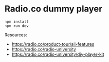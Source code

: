 # Radio.co dummy player

```
npm install
npm run dev
```

Resources:
- https://radio.co/product-tour/all-features
- https://radio.co/radio-university
- https://radio.co/radio-university/diy-player-kit
